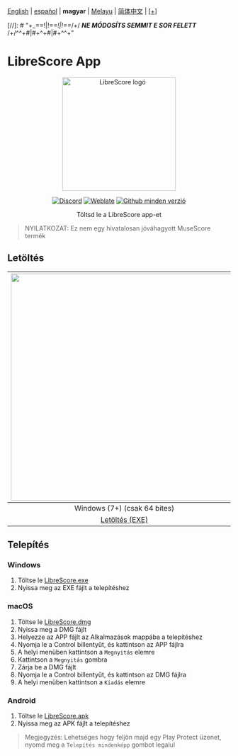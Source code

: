<div dir="ltr" align="left">

&#8206;[English](/docs/en/README.md) | &#8206;[español](/docs/es/LÉAME.md) | &#8206;**magyar** | &#8206;[Melayu](/docs/ms/BACASAYA.md) | &#8206;[简体中文](/docs/zh-Hans/自述文件.md) | &#8206;[[+]](https://librescore.ddns.net/projects/librescore/docs)

[//]: # "\+\_==!|!=_=!|!==_/+/ ***NE MÓDOSÍTS SEMMIT E SOR FELETT*** /+/^^+#|#+^+#|#+^^\+\"

# LibreScore App

<div align="center">

<img src="https://github.com/LibreScore/dl-musescore/raw/master/images/logo.png" width="256" alt="LibreScore logó">

[![Discord](https://img.shields.io/discord/774491656643674122?color=5865F2&label=&labelColor=555555&logo=discord&logoColor=FFFFFF)](https://discord.gg/DKu7cUZ4XQ) [![Weblate](https://librescore.ddns.net/widgets/librescore/-/app-librescore/svg-badge.svg)](https://librescore.ddns.net/engage/librescore) [![Github minden verzió](https://img.shields.io/github/downloads/LibreScore/app-librescore/total.svg?label=Letöltések)](https://github.com/LibreScore/app-librescore/releases/latest)

Töltsd le a LibreScore app-et

</div>

> NYILATKOZAT: Ez nem egy hivatalosan jóváhagyott MuseScore termék

## Letöltés

| <img src="https://upload.wikimedia.org/wikipedia/commons/e/e2/Windows_logo_and_wordmark_-_2021.svg" width="512"> | <img src="https://upload.wikimedia.org/wikipedia/commons/2/21/MacOS_wordmark_%282017%29.svg" width="512"> |   <img src="https://upload.wikimedia.org/wikipedia/commons/3/31/Android_robot_head.svg" width="512">   |
| :--------------------------------------------------------------------------------------------------------------: | :-------------------------------------------------------------------------------------------------------: | :----------------------------------------------------------------------------------------------------: |
|                                            Windows (7+) (csak 64 bites)                                            |                                        macOS (10.11+) (Rosetta 2)                                         |                                             Android (6.0+)                                             |
|      [Letöltés (EXE)](https://github.com/LibreScore/app-librescore/releases/latest/download/LibreScore.exe)      |  [Letöltés (DMG)](https://github.com/LibreScore/app-librescore/releases/latest/download/LibreScore.dmg)   | [Letöltés (APK)](https://github.com/LibreScore/app-librescore/releases/latest/download/LibreScore.apk) |

## Telepítés

### Windows

1. Töltse le [LibreScore.exe](https://github.com/LibreScore/app-librescore/releases/latest/download/LibreScore.exe)
2. Nyissa meg az EXE fájlt a telepítéshez

### macOS

1. Töltse le [LibreScore.dmg](https://github.com/LibreScore/app-librescore/releases/latest/download/LibreScore.dmg)
2. Nyissa meg a DMG fájlt
3. Helyezze az APP fájlt az Alkalmazások mappába a telepítéshez
4. Nyomja le a Control billentyűt, és kattintson az APP fájlra
5. A helyi menüben kattintson a `Megnyitás` elemre
6. Kattintson a `Megnyitás` gombra
7. Zárja be a DMG fájlt
8. Nyomja le a Control billentyűt, és kattintson az DMG fájlra
9. A helyi menüben kattintson a `Kiadás` elemre

### Android

1. Töltse le [LibreScore.apk](https://github.com/LibreScore/app-librescore/releases/latest/download/LibreScore.apk)
2. Nyissa meg az APK fájlt a telepítéshez

> Megjegyzés: Lehetséges hogy feljön majd egy Play Protect üzenet, nyomd meg a `Telepítés mindenképp` gombot legalul

</div>
